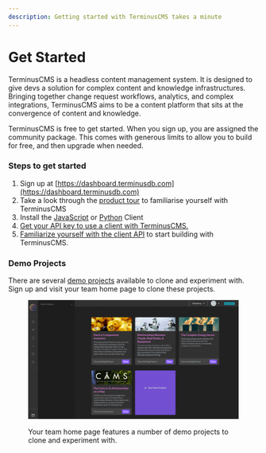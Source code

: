 ```yaml
---
description: Getting started with TerminusCMS takes a minute
---
```


# Get Started

TerminusCMS is a headless content management system. It is designed to give devs a solution for complex content and knowledge infrastructures. Bringing together change request workflows, analytics, and complex integrations, TerminusCMS aims to be a content platform that sits at the convergence of content and knowledge.

TerminusCMS is free to get started. When you sign up, you are assigned the community package. This comes with generous limits to allow you to build for free, and then upgrade when needed.

### Steps to get started

1. Sign up at [https://dashboard.terminusdb.com](https://dashboard.terminusdb.com)
2. Take a look through the [product tour](terminuscms/product-tour/) to familiarise yourself with TerminusCMS
3. Install the [JavaScript](terminusdb/install-client/install-javascript-client.md) or [Python](terminusdb/install-client/install-python-client.md) Client
4. [Get your API key to use a client with TerminusCMS.](terminuscms/get-api-key.md)
5. [Familiarize yourself with the client API](terminuscms/start-with-client.md) to start building with TerminusCMS.

### Demo Projects

There are several [demo projects](guides/how-to-guides/use-collaboration-features/with-the-javascript-client/clone-a-project.md) available to clone and experiment with. Sign up and visit your team home page to clone these projects.

<figure><img src=".gitbook/assets/terminuscms-demos.png" alt=""><figcaption><p>Your team home page features a number of demo projects to clone and experiment with.</p></figcaption></figure>
